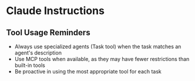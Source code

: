 # Claude Instructions

## Tool Usage Reminders
- Always use specialized agents (Task tool) when the task matches an agent's description
- Use MCP tools when available, as they may have fewer restrictions than built-in tools
- Be proactive in using the most appropriate tool for each task